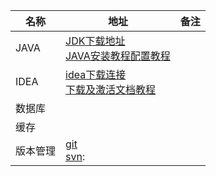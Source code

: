 | 名称     | 地址                                                         | 备注 |
| -------- | ------------------------------------------------------------ | ---- |
| JAVA     | [JDK下载地址](https://www.oracle.com/cn/java/technologies/downloads/#java8)<br />[JAVA安装教程配置教程](https://blog.csdn.net/haobindayi/article/details/80868958?spm=1001.2014.3001.5502) |      |
| IDEA     | [idea下载连接](https://www.jetbrains.com/idea/download/)<br />[下载及激活文档教程](https://lmnw8mg4or.feishu.cn/docx/BUXNdeuaWoM8IYxKW8dcCJjTnTh) |      |
| 数据库   |                                                              |      |
| 缓存     |                                                              |      |
| 版本管理 | [git](https://www.runoob.com/git/git-tutorial.html)<br />[svn](https://www.runoob.com/svn/svn-install.html): |      |


